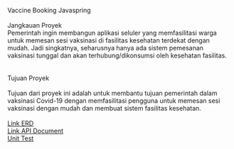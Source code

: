 Vaccine Booking Javaspring <br>
<br> Jangkauan Proyek<br>
Pemerintah ingin membangun aplikasi seluler yang memfasilitasi warga untuk memesan sesi vaksinasi di fasilitas kesehatan terdekat dengan mudah. Jadi singkatnya, seharusnya hanya ada sistem pemesanan vaksinasi tunggal dan akan terhubung/dikonsumsi oleh kesehatan fasilitas.<br> <BR>
<br>Tujuan Proyek<br><br>
Tujuan dari proyek ini adalah untuk membantu tujuan pemerintah dalam vaksinasi Covid-19 dengan memfasilitasi pengguna untuk memesan sesi vaksinasi dengan mudah dan membuat sistem fasilitas kesehatan.<BR>
<br>
[Link ERD](https://dbdiagram.io/d/62a0751c54ce26352783100d) <br>
[Link API Document](https://docs.google.com/document/d/1SVVChwV-GDABLFVfP7k3A81gxRnia08L/edit?rtpof=true&sd=true) <br>
[Unit Test](https://drive.google.com/file/d/1dQrLOe7JwPa6d4lWh6G60zWZJhd-qQsO/view?usp=sharing) <br>

  
